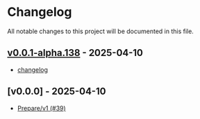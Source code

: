 # Changelog
All notable changes to this project will be documented in this file.

<a name="v0.0.1-alpha.138"></a>
## [v0.0.1-alpha.138](https://github.com/comunica/traqula/compare/v0.0.0...v0.0.1-alpha.138) - 2025-04-10

* [changelog](https://github.com/comunica/traqula/commit/7f140b84ba953f6860e92a419afd243b39ebdb87)

<a name="v0.0.0"></a>
## [v0.0.0] - 2025-04-10

* [Prepare/v1 (#39)](https://github.com/comunica/traqula/commit/9400dc5f8bda1d8c2b3d1f4cf56b308995744ba0)
